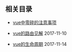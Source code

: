 ## 相关目录

- [vue中零碎的注意事项](./vue_attention.md) 

- [vue的路由见解](./vue-router.md) 2017-11-10

- [vue的生命周期](./vue-life-cycle.md) 2017-11-14
